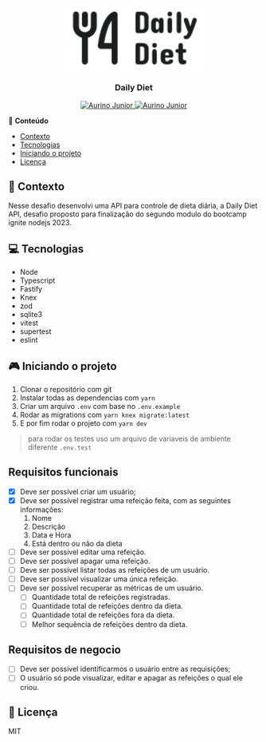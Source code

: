 <div align="center">
    <img src="/gh-assests/logo-readme.svg" alt="Um garfo e uma faca preto com o nome Daily Diet ao lado direito" width="280"/>
   <h3>Daily Diet</h3>
</div>

<p align="center">
   <a href="https://www.instagram.com/aurigod97/">
      <img alt="Aurino Junior" src="https://img.shields.io/badge/-aurigod97-0390fc?style=flat&logo=Instagram&logoColor=white&color=blue" />
   </a>
    <a href="https://www.linkedin.com/in/aurino-junior-7718a4158/">
      <img alt="Aurino Junior" src="https://img.shields.io/badge/-Aurino%20Junior-0390fc?style=flat&logo=Linkedin&logoColor=white&color=blue" />
   </a>
</p>

📍 **Conteúdo**

- [Contexto](#blue_book-contexto)
- [Tecnologias](#computer-tecnologias)
- [Iniciando o projeto](#video_game-iniciando-o-projeto)
- [Licença](#page_with_curl-licença)

## :blue_book: Contexto

Nesse desafio desenvolvi uma API para controle de dieta diária, a Daily Diet API, desafio proposto para finalização do segundo modulo do bootcamp ignite nodejs 2023.

## :computer: Tecnologias

- Node
- Typescript
- Fastify
- Knex
- zod
- sqlite3
- vitest
- supertest
- eslint

## :video_game: Iniciando o projeto

1. Clonar o repositório com git
2. Instalar todas as dependencias com `yarn`
3. Criar um arquivo `.env` com base no `.env.example`
4. Rodar as migrations com `yarn knex migrate:latest`
5. E por fim rodar o projeto com `yarn dev`

> para rodar os testes uso um arquivo de variaveis de ambiente diferente `.env.test`

## Requisitos funcionais

- [x] Deve ser possível criar um usuário;
- [x] Deve ser possível registrar uma refeição feita, com as seguintes informações:
  1. Nome
  2. Descrição
  3. Data e Hora
  4. Está dentro ou não da dieta
- [ ] Deve ser possível editar uma refeição.
- [ ] Deve ser possível apagar uma refeição.
- [ ] Deve ser possível listar todas as refeições de um usuário.
- [ ] Deve ser possível visualizar uma única refeição.
- [ ] Deve ser possível recuperar as métricas de um usuário.
  - [ ] Quantidade total de refeições registradas.
  - [ ] Quantidade total de refeições dentro da dieta.
  - [ ] Quantidade total de refeições fora da dieta.
  - [ ] Melhor sequência de refeições dentro da dieta.

## Requisitos de negocio

- [ ] Deve ser possivel identificarmos o usuário entre as requisições;
- [ ] O usuário só pode visualizar, editar e apagar as refeições o qual ele criou.

## :page_with_curl: Licença

MIT
